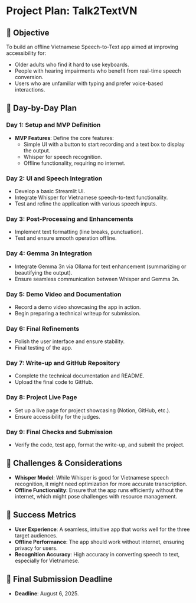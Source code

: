 
# Project Plan: Talk2TextVN

## 🎯 Objective

To build an offline Vietnamese Speech-to-Text app aimed at improving accessibility for:
- Older adults who find it hard to use keyboards.
- People with hearing impairments who benefit from real-time speech conversion.
- Users who are unfamiliar with typing and prefer voice-based interactions.

## 📅 Day-by-Day Plan

### **Day 1: Setup and MVP Definition**
- **MVP Features**: Define the core features:
  - Simple UI with a button to start recording and a text box to display the output.
  - Whisper for speech recognition.
  - Offline functionality, requiring no internet.

### **Day 2: UI and Speech Integration**
- Develop a basic Streamlit UI.
- Integrate Whisper for Vietnamese speech-to-text functionality.
- Test and refine the application with various speech inputs.

### **Day 3: Post-Processing and Enhancements**
- Implement text formatting (line breaks, punctuation).
- Test and ensure smooth operation offline.

### **Day 4: Gemma 3n Integration**
- Integrate Gemma 3n via Ollama for text enhancement (summarizing or beautifying the output).
- Ensure seamless communication between Whisper and Gemma 3n.

### **Day 5: Demo Video and Documentation**
- Record a demo video showcasing the app in action.
- Begin preparing a technical writeup for submission.

### **Day 6: Final Refinements**
- Polish the user interface and ensure stability.
- Final testing of the app.

### **Day 7: Write-up and GitHub Repository**
- Complete the technical documentation and README.
- Upload the final code to GitHub.

### **Day 8: Project Live Page**
- Set up a live page for project showcasing (Notion, GitHub, etc.).
- Ensure accessibility for the judges.

### **Day 9: Final Checks and Submission**
- Verify the code, test app, format the write-up, and submit the project.

## 🧩 Challenges & Considerations
- **Whisper Model**: While Whisper is good for Vietnamese speech recognition, it might need optimization for more accurate transcription.
- **Offline Functionality**: Ensure that the app runs efficiently without the internet, which might pose challenges with resource management.

## 🔑 Success Metrics
- **User Experience**: A seamless, intuitive app that works well for the three target audiences.
- **Offline Performance**: The app should work without internet, ensuring privacy for users.
- **Recognition Accuracy**: High accuracy in converting speech to text, especially for Vietnamese.

## 📅 Final Submission Deadline
- **Deadline**: August 6, 2025.

